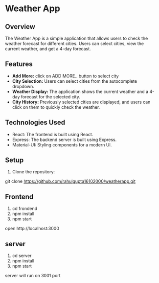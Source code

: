 # Weather App

## Overview

The Weather App is a simple application that allows users to check the weather forecast for different cities. Users can select cities, view the current weather, and get a 4-day forecast.

## Features
- **Add More:**  click on ADD MORE.. button to select city 
- **City Selection:** Users can select cities from the autocomplete dropdown.
- **Weather Display:** The application shows the current weather and a 4-day forecast for the selected city.
- **City History:** Previously selected cities are displayed, and users can click on them to quickly check the weather.

## Technologies Used

- React: The frontend is built using React.
- Express: The backend server is built using Express.
- Material-UI: Styling components for a modern UI.

## Setup


1. Clone the repository:

git clone https://github.com/rahulgupta16102000/weatherapp.git
 
   ## Frontend 
  1. cd frondend 
  2. npm install
  3. npm start

  open  http://localhost:3000

  ## server
   1. cd server
   2. npm install
   3. npm start

server will run on 3001 port


